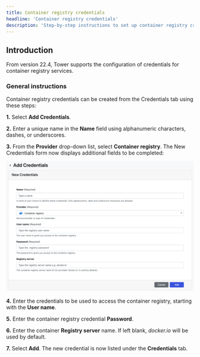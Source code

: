 ```yaml
---
title: Container registry credentials
headline: 'Container registry credentials'
description: 'Step-by-step instructions to set up container registry credentials in Nextflow Tower.'
---
```


## Introduction

From version 22.4, Tower supports the configuration of credentials for container registry services. 

### General instructions

Container registry credentials can be created from the Credentials tab using these steps:

**1.** Select **Add Credentials**. 

**2.** Enter a unique name in the **Name** field using alphanumeric characters, dashes, or underscores. 

**3.** From the **Provider** drop-down list, select **Container registry**. The New Credentials form now displays additional fields to be completed: 

![](_images/container_registry_credentials_blank.png)

**4.** Enter the credentials to be used to access the container registry, starting with the **User name**.

**5.** Enter the container registry credential **Password**.

**6.** Enter the container **Registry server** name. If left blank, _docker.io_ will be used by default.  

**7.** Select **Add**. The new credential is now listed under the **Credentials** tab.
